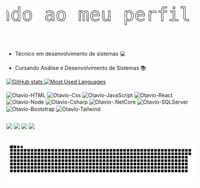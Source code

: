  <svg width="100%" height="150">
  <text x="50%" y="50%" dominant-baseline="middle" text-anchor="middle"
        font-size="50" font-family="monospace" fill="none" stroke="black" stroke-width="1"
        stroke-dasharray="500" stroke-dashoffset="500">
    Seja bem-vindo ao meu perfil! Sou Otávio
    <animate attributeName="stroke-dashoffset" from="500" to="0" dur="3s" fill="freeze" />
  </text>
</svg>


- Técnico em desenvolvimento de sistemas 💻
- Cursando Análise e Desenvolvimento de Sistemas 📚

  <div>
    <a href="https://beacons.ai/chininha-03" >
<img src="https://github-readme-stats-git-masterrstaa-rickstaa.vercel.app/api?username=mari4souza&hide_title=true&show_icons=true&include_all_commits=false&count_private=true&line_height=25&hide=issues&bg_color=000&title_color=FF00F6&text_color=FFF&border_radius=3&border_color=36123c&icon_color=FF00F6&theme=jolly" alt="GitHub stats">

  <a href="https://github.com/mari4souza/github-readme-stats">
    <img src="https://github-readme-stats-git-masterrstaa-rickstaa.vercel.app/api/top-langs/?username=mari4souza&line_height=10&card_width=290&layout=compact&hide_title=false&count_private=true&langs_count=4&show_icons=true&title_color=FF00F6&hide=html,scss,less&bg_color=000&text_color=8B8B8B&border_radius=3&border_color=561760&count_private=true" alt="Most Used Languages">
  </a>
  
  </div>
  <div style="display: inline_block"><br>
<img align="center" alt="Otavio-HTML" height="30" width="40" src="https://cdn.jsdelivr.net/gh/devicons/devicon@latest/icons/html5/html5-original.svg" />
<img align="center" alt="Otavio-Css" height="30" width="40" src="https://cdn.jsdelivr.net/gh/devicons/devicon@latest/icons/css3/css3-original.svg" />
<img align="center" alt="Otavio-JavaScript" height="30" width="40" src="https://cdn.jsdelivr.net/gh/devicons/devicon@latest/icons/javascript/javascript-original.svg" />
<img align="center" alt="Otavio-React" height="30" width="40" src="https://cdn.jsdelivr.net/gh/devicons/devicon@latest/icons/react/react-original.svg" />
<img align="center" alt="Otavio-Node" height="30" width="40" src="https://cdn.jsdelivr.net/gh/devicons/devicon@latest/icons/nodejs/nodejs-plain.svg" />
<img align="center" alt="Otavio-Csharp" height="30" width="40" src="https://cdn.jsdelivr.net/gh/devicons/devicon@latest/icons/csharp/csharp-original.svg" />
<img align="center" alt="Otavio-.NetCore" height="30" width="40" src="https://cdn.jsdelivr.net/gh/devicons/devicon@latest/icons/dotnetcore/dotnetcore-original.svg" />
<img align="center" alt="Otavio-SQLServer" height="30" width="40" src="https://cdn.jsdelivr.net/gh/devicons/devicon@latest/icons/microsoftsqlserver/microsoftsqlserver-original.svg" />
<img align="center" alt="Otavio-Bootstrap" height="30" width="40" src="https://cdn.jsdelivr.net/gh/devicons/devicon@latest/icons/bootstrap/bootstrap-original.svg" />
<img align="center" alt="Otavio-Tailwind" height="30" width="40" src="https://cdn.jsdelivr.net/gh/devicons/devicon@latest/icons/tailwindcss/tailwindcss-original.svg" />
</div>

##

<div> 
  
  <a href="https://instagram.com/otavio.mariae" target="_blank"><img src="https://img.shields.io/badge/-Instagram-%23E4405F?style=for-the-badge&logo=instagram&logoColor=white" target="_blank"></a>
 <a href="https://discordapp.com/users/406054806512205825" target="_blank"><img src="https://img.shields.io/badge/Discord-7289DA?style=for-the-badge&logo=discord&logoColor=white" target="_blank"></a> 
  <a href = "mailto:tatazinhoow@gmail.com"><img src="https://img.shields.io/badge/-Gmail-%23333?style=for-the-badge&logo=gmail&logoColor=white" target="_blank"></a>
  <a href="https://www.linkedin.com/in/otávio-ribeiro-cataneo-978b40270" target="_blank"><img src="https://img.shields.io/badge/-LinkedIn-%230077B5?style=for-the-badge&logo=linkedin&logoColor=white" target="_blank"></a> 
</div>
<br>

<picture align="center">
  <source media="(prefers-color-scheme: dark)" srcset="https://raw.githubusercontent.com/chininha-03/chininha-03/output/github-contribution-grid-snake-dark.svg">
  <source media="(prefers-color-scheme: light)" srcset="https://raw.githubusercontent.com/chininha-03/chininha-03/output/github-contribution-grid-snake-dark.svg">
  <img align="center" alt="github contribution grid snake animation" src="https://raw.githubusercontent.com/chininha-03/chininha-03/output/github-contribution-grid-snake.svg">
</picture>
